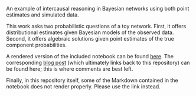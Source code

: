 An example of intercausal reasoning in Bayesian networks using both point estimates and simulated data.

This work asks two probabilistic questions of a toy network. First, it offers distributional estimates given Bayesian models of the observed data. Second, it offers algebraic solutions given point estimates of the true component probabilities.

A rendered version of the included notebook can be found [here](http://nbviewer.jupyter.org/github/cavaunpeu/intercausal-reasoning/blob/master/intercausal_reasoning.ipynb?flush_cache=true). The corresponding [blog post](http://wp.me/p4zXJT-hb) (which ultimately links back to this repository) can be found here; this is where comments are best left.

Finally, in this repository itself, some of the Markdown contained in the notebook does not render properly. Please use the link instead.
